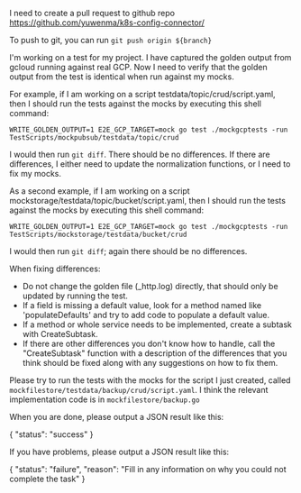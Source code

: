 I need to create a pull request to github repo https://github.com/yuwenma/k8s-config-connector/

To push to git, you can run `git push origin ${branch}` 


I'm working on a test for my project.  I have captured the golden output from gcloud running against real GCP.  Now I need to verify that the golden output from the test is identical when run against my mocks.

For example, if I am working on a script testdata/topic/crud/script.yaml, then I should run the tests against the mocks by executing this shell command:

`WRITE_GOLDEN_OUTPUT=1 E2E_GCP_TARGET=mock go test ./mockgcptests -run TestScripts/mockpubsub/testdata/topic/crud`

I would then run `git diff`.  There should be no differences.  If there are differences, I either need to update the normalization functions, or I need to fix my mocks.

As a second example, if I am working on a script mockstorage/testdata/topic/bucket/script.yaml, then I should run the tests against the mocks by executing this shell command:

`WRITE_GOLDEN_OUTPUT=1 E2E_GCP_TARGET=mock go test ./mockgcptests -run TestScripts/mockstorage/testdata/bucket/crud`

I would then run `git diff`; again there should be no differences.

When fixing differences:

* Do not change the golden file (_http.log) directly, that should only be updated by running the test.
* If a field is missing a default value, look for a method named like 'populateDefaults' and try to add code to populate a default value.
* If a method or whole service needs to be implemented, create a subtask with CreateSubtask.
* If there are other differences you don't know how to handle, call the "CreateSubtask" function with a description of the differences that you think should be fixed along with any suggestions on how to fix them.

Please try to run the tests with the mocks for the script I just created, called `mockfilestore/testdata/backup/crud/script.yaml`.  I think the relevant implementation code is in `mockfilestore/backup.go`


When you are done, please output a JSON result like this:

{ "status": "success" }


If you have problems, please output a JSON result like this:

{ "status": "failure", "reason": "Fill in any information on why you could not complete the task" }